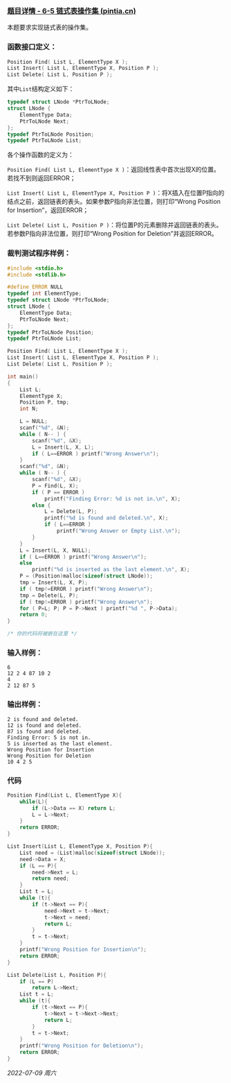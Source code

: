 ### [题目详情 - 6-5 链式表操作集 (pintia.cn)](https://pintia.cn/problem-sets/15/problems/728)

本题要求实现链式表的操作集。

### 函数接口定义：

```cpp
Position Find( List L, ElementType X );
List Insert( List L, ElementType X, Position P );
List Delete( List L, Position P );
```

其中`List`结构定义如下：

```cpp
typedef struct LNode *PtrToLNode;
struct LNode {
    ElementType Data;
    PtrToLNode Next;
};
typedef PtrToLNode Position;
typedef PtrToLNode List;
```

各个操作函数的定义为：

`Position Find( List L, ElementType X )`：返回线性表中首次出现X的位置。若找不到则返回ERROR；

`List Insert( List L, ElementType X, Position P )`：将X插入在位置P指向的结点之前，返回链表的表头。如果参数P指向非法位置，则打印“Wrong Position for Insertion”，返回ERROR；

`List Delete( List L, Position P )`：将位置P的元素删除并返回链表的表头。若参数P指向非法位置，则打印“Wrong Position for Deletion”并返回ERROR。

### 裁判测试程序样例：

```cpp
#include <stdio.h>
#include <stdlib.h>

#define ERROR NULL
typedef int ElementType;
typedef struct LNode *PtrToLNode;
struct LNode {
    ElementType Data;
    PtrToLNode Next;
};
typedef PtrToLNode Position;
typedef PtrToLNode List;

Position Find( List L, ElementType X );
List Insert( List L, ElementType X, Position P );
List Delete( List L, Position P );

int main()
{
    List L;
    ElementType X;
    Position P, tmp;
    int N;

    L = NULL;
    scanf("%d", &N);
    while ( N-- ) {
        scanf("%d", &X);
        L = Insert(L, X, L);
        if ( L==ERROR ) printf("Wrong Answer\n");
    }
    scanf("%d", &N);
    while ( N-- ) {
        scanf("%d", &X);
        P = Find(L, X);
        if ( P == ERROR )
            printf("Finding Error: %d is not in.\n", X);
        else {
            L = Delete(L, P);
            printf("%d is found and deleted.\n", X);
            if ( L==ERROR )
                printf("Wrong Answer or Empty List.\n");
        }
    }
    L = Insert(L, X, NULL);
    if ( L==ERROR ) printf("Wrong Answer\n");
    else
        printf("%d is inserted as the last element.\n", X);
    P = (Position)malloc(sizeof(struct LNode));
    tmp = Insert(L, X, P);
    if ( tmp!=ERROR ) printf("Wrong Answer\n");
    tmp = Delete(L, P);
    if ( tmp!=ERROR ) printf("Wrong Answer\n");
    for ( P=L; P; P = P->Next ) printf("%d ", P->Data);
    return 0;
}

/* 你的代码将被嵌在这里 */
```

### 输入样例：

```in
6
12 2 4 87 10 2
4
2 12 87 5
```

### 输出样例：

```out
2 is found and deleted.
12 is found and deleted.
87 is found and deleted.
Finding Error: 5 is not in.
5 is inserted as the last element.
Wrong Position for Insertion
Wrong Position for Deletion
10 4 2 5 
```

### 代码

```cpp
Position Find(List L, ElementType X){
	while(L){
		if (L->Data == X) return L;
		L = L->Next;
	}
	return ERROR;
}

List Insert(List L, ElementType X, Position P){
	List need = (List)malloc(sizeof(struct LNode));
	need->Data = X;
	if (L == P){
		need->Next = L;
		return need;
	}
	List t = L;
	while (t){
		if (t->Next == P){
			need->Next = t->Next;
			t->Next = need;
			return L;
		}
		t = t->Next;
	}
	printf("Wrong Position for Insertion\n");
	return ERROR;
}

List Delete(List L, Position P){
	if (L == P)
		return L->Next;
	List t = L;
	while (t){
		if (t->Next == P){
			t->Next = t->Next->Next;
			return L;
		}
		t = t->Next;
	}
	printf("Wrong Position for Deletion\n");
	return ERROR;
}
```


*2022-07-09 周六*
